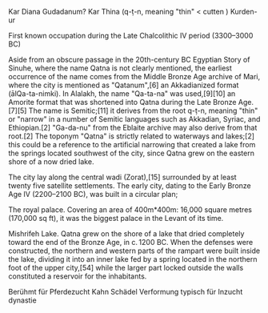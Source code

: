 Kar Diana  Gudadanum?
Kar Thina (q-ṭ-n, meaning "thin" < cutten )
Kurden-ur

First known occupation during the Late Chalcolithic IV period (3300–3000 BC)

Aside from an obscure passage in the 20th-century BC Egyptian Story of Sinuhe, where the name Qatna is not clearly mentioned, the earliest occurrence of the name comes from the Middle Bronze Age archive of Mari, where the city is mentioned as "Qatanum",[6] an Akkadianized format (ālQa-ta-nimki). In Alalakh, the name "Qa-ta-na" was used,[9][10] an Amorite format that was shortened into Qatna during the Late Bronze Age.[7][5] The name is Semitic;[11] it derives from the root q-ṭ-n, meaning "thin" or "narrow" in a number of Semitic languages such as Akkadian, Syriac, and Ethiopian.[2] "Ga-da-nu" from the Eblaite archive may also derive from that root.[2] The toponym "Qatna" is strictly related to waterways and lakes;[2] this could be a reference to the artificial narrowing that created a lake from the springs located southwest of the city, since Qatna grew on the eastern shore of a now dried lake.

The city lay along the central wadi (Zorat),[15] surrounded by at least twenty five satellite settlements.
The early city, dating to the Early Bronze Age IV (2200–2100 BC), was built in a circular plan;


The royal palace. Covering an area of 400m*400m: 16,000 square metres (170,000 sq ft), it was the biggest palace in the Levant of its time.

Mishrifeh Lake. Qatna grew on the shore of a lake that dried completely toward the end of the Bronze Age, in c. 1200 BC. When the defenses were constructed, the northern and western parts of the rampart were built inside the lake, dividing it into an inner lake fed by a spring located in the northern foot of the upper city,[54] while the larger part locked outside the walls constituted a reservoir for the inhabitants.

Berühmt für Pferdezucht
Kahn Schädel Verformung typisch für Inzucht dynastie